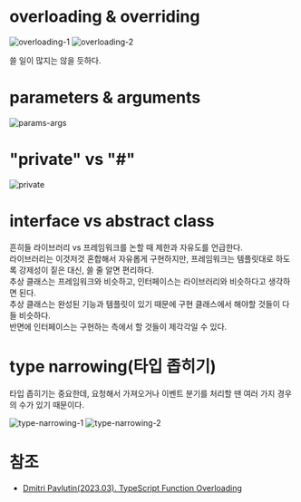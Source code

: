 # overloading & overriding

![overloading-1](https://github.com/hamelln/typescript-textbook/assets/39308313/a7df4c84-77f9-4952-8351-57edcd551f49)
![overloading-2](https://github.com/hamelln/typescript-textbook/assets/39308313/f0183532-bd07-410e-bd36-925daec630b7)

쓸 일이 많지는 않을 듯하다.  

# parameters & arguments

![params-args](https://github.com/hamelln/typescript-textbook/assets/39308313/f81fde11-526e-4bfe-8f1a-6de69b78664a)

# "private" vs "#"

![private](https://github.com/hamelln/typescript-textbook/assets/39308313/dcc018ca-f29f-42a4-a5c7-c5df215b1f77)

# interface vs abstract class

흔히들 라이브러리 vs 프레임워크를 논할 때 제한과 자유도를 언급한다.  
라이브러리는 이것저것 혼합해서 자유롭게 구현하지만, 프레임워크는 템플릿대로 하도록 강제성이 짙은 대신, 쓸 줄 알면 편리하다.  
추상 클래스는 프레임워크와 비슷하고, 인터페이스는 라이브러리와 비슷하다고 생각하면 된다.  
추상 클래스는 완성된 기능과 템플릿이 있기 때문에 구현 클래스에서 해야할 것들이 다들 비슷하다.  
반면에 인터페이스는 구현하는 측에서 할 것들이 제각각일 수 있다.  

# type narrowing(타입 좁히기)

타입 좁히기는 중요한데, 요청해서 가져오거나 이벤트 분기를 처리할 땐 여러 가지 경우의 수가 있기 때문이다.  

![type-narrowing-1](https://github.com/hamelln/typescript-textbook/assets/39308313/d2da5a46-95fc-4c07-ba98-9343586994cc)
![type-narrowing-2](https://github.com/hamelln/typescript-textbook/assets/39308313/02ba5734-4024-4952-8849-133859484b26)

# 참조

- [Dmitri Pavlutin(2023.03). TypeScript Function Overloading](https://dmitripavlutin.com/typescript-function-overloading/)
